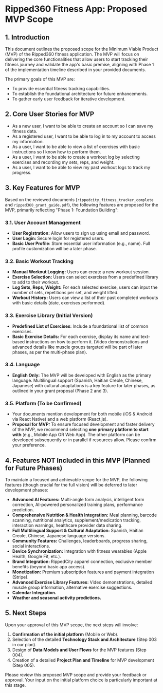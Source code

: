 # Ripped360 Fitness App: Proposed MVP Scope

## 1. Introduction

This document outlines the proposed scope for the Minimum Viable Product (MVP) of the Ripped360 fitness application. The MVP will focus on delivering the core functionalities that allow users to start tracking their fitness journey and validate the app's basic premise, aligning with Phase 1 of the implementation timeline described in your provided documents.

The primary goals of this MVP are:
*   To provide essential fitness tracking capabilities.
*   To establish the foundational architecture for future enhancements.
*   To gather early user feedback for iterative development.

## 2. Core User Stories for MVP

*   As a new user, I want to be able to create an account so I can save my fitness data.
*   As a registered user, I want to be able to log in to my account to access my information.
*   As a user, I want to be able to view a list of exercises with basic instructions so I know how to perform them.
*   As a user, I want to be able to create a workout log by selecting exercises and recording my sets, reps, and weight.
*   As a user, I want to be able to view my past workout logs to track my progress.

## 3. Key Features for MVP

Based on the reviewed documents (`rippedcity_fitness_tracker_complete` and `ripped360_grant_guide.pdf`), the following features are proposed for the MVP, primarily reflecting "Phase 1: Foundation Building":

### 3.1. User Account Management
*   **User Registration:** Allow users to sign up using email and password.
*   **User Login:** Secure login for registered users.
*   **Basic User Profile:** Store essential user information (e.g., name). Full profile customization will be a later phase.

### 3.2. Basic Workout Tracking
*   **Manual Workout Logging:** Users can create a new workout session.
*   **Exercise Selection:** Users can select exercises from a predefined library to add to their workout.
*   **Log Sets, Reps, Weight:** For each selected exercise, users can input the number of sets, repetitions per set, and weight lifted.
*   **Workout History:** Users can view a list of their past completed workouts with basic details (date, exercises performed).

### 3.3. Exercise Library (Initial Version)
*   **Predefined List of Exercises:** Include a foundational list of common exercises.
*   **Basic Exercise Details:** For each exercise, display its name and text-based instructions on how to perform it. (Video demonstrations and advanced details like muscle groups targeted will be part of later phases, as per the multi-phase plan).

### 3.4. Language
*   **English Only:** The MVP will be developed with English as the primary language. Multilingual support (Spanish, Haitian Creole, Chinese, Japanese) with cultural adaptations is a key feature for later phases, as outlined in your grant proposal (Phase 2 and 3).

### 3.5. Platform (To be Confirmed)
*   Your documents mention development for both mobile (iOS & Android via React Native) and a web platform (React.js).
*   **Proposal for MVP:** To ensure focused development and faster delivery of the MVP, we recommend selecting **one primary platform to start with** (e.g., Mobile App OR Web App). The other platform can be developed subsequently or in parallel if resources allow. Please confirm your preference.

## 4. Features NOT Included in this MVP (Planned for Future Phases)

To maintain a focused and achievable scope for the MVP, the following features (though crucial for the full vision) will be deferred to later development phases:

*   **Advanced AI Features:** Multi-angle form analysis, intelligent form correction, AI-powered personalized training plans, performance prediction.
*   **Comprehensive Nutrition & Health Integration:** Meal planning, barcode scanning, nutritional analytics, supplement/medication tracking, interaction warnings, healthcare provider data sharing.
*   **Full Multilingual Support & Cultural Adaptation:** Spanish, Haitian Creole, Chinese, Japanese language versions.
*   **Community Features:** Challenges, leaderboards, progress sharing, social interactions.
*   **Device Synchronization:** Integration with fitness wearables (Apple Health, Google Fit, etc.).
*   **Brand Integration:** RippedCity apparel connection, exclusive member benefits (beyond basic app access).
*   **Monetization:** Premium subscription features and payment integration (Stripe).
*   **Advanced Exercise Library Features:** Video demonstrations, detailed muscle group information, alternative exercise suggestions.
*   **Calendar Integration.**
*   **Weather and seasonal activity predictions.**

## 5. Next Steps

Upon your approval of this MVP scope, the next steps will involve:
1.  **Confirmation of the initial platform** (Mobile or Web).
2.  Selection of the detailed **Technology Stack and Architecture** (Step 003 in our plan).
3.  Design of **Data Models and User Flows** for the MVP features (Step 004).
4.  Creation of a detailed **Project Plan and Timeline** for MVP development (Step 005).

Please review this proposed MVP scope and provide your feedback or approval. Your input on the initial platform choice is particularly important at this stage.
